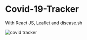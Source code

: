 # Covid-19-Tracker
With React JS, Leaflet and disease.sh

![covid tracker](https://github.com/user-attachments/assets/a98bf9ae-95d8-4b12-9d78-6b64cb94b5dd)
